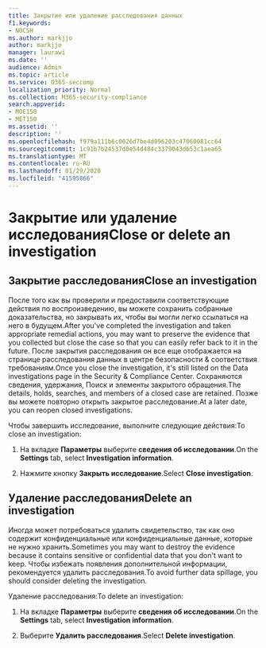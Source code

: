 ```yaml
---
title: Закрытие или удаление расследования данных
f1.keywords:
- NOCSH
ms.author: markjjo
author: markjjo
manager: laurawi
ms.date: ''
audience: Admin
ms.topic: article
ms.service: O365-seccomp
localization_priority: Normal
ms.collection: M365-security-compliance
search.appverid:
- MOE150
- MET150
ms.assetid: ''
description: ''
ms.openlocfilehash: f979a111b6c0026d7be4d096203c47060081cc64
ms.sourcegitcommit: 1c91b7b24537d0e54d484c3379043db53c1aea65
ms.translationtype: MT
ms.contentlocale: ru-RU
ms.lasthandoff: 01/29/2020
ms.locfileid: "41595866"
---
```

# <a name="close-or-delete-an-investigation"></a><span data-ttu-id="6ad5f-102">Закрытие или удаление исследования</span><span class="sxs-lookup"><span data-stu-id="6ad5f-102">Close or delete an investigation</span></span>

## <a name="close-an-investigation"></a><span data-ttu-id="6ad5f-103">Закрытие расследования</span><span class="sxs-lookup"><span data-stu-id="6ad5f-103">Close an investigation</span></span>

 <span data-ttu-id="6ad5f-104">После того как вы проверили и предоставили соответствующие действия по воспроизведению, вы можете сохранить собранные доказательства, но закрывать их, чтобы вы могли легко ссылаться на него в будущем.</span><span class="sxs-lookup"><span data-stu-id="6ad5f-104">After you've completed the investigation and taken appropriate remedial actions, you may want to preserve the evidence that you collected but close the case so that you can easily refer back to it in the future.</span></span> <span data-ttu-id="6ad5f-105">После закрытия расследования он все еще отображается на странице расследования данных в центре безопасности & соответствия требованиям.</span><span class="sxs-lookup"><span data-stu-id="6ad5f-105">Once you close the investigation, it's still listed on the Data investigations page in the Security & Compliance Center.</span></span> <span data-ttu-id="6ad5f-106">Сохраняются сведения, удержания, Поиск и элементы закрытого обращения.</span><span class="sxs-lookup"><span data-stu-id="6ad5f-106">The details, holds, searches, and members of a closed case are retained.</span></span> <span data-ttu-id="6ad5f-107">Позже вы можете повторно открыть закрытое расследование.</span><span class="sxs-lookup"><span data-stu-id="6ad5f-107">At a later date, you can reopen closed investigations.</span></span>

<span data-ttu-id="6ad5f-108">Чтобы завершить исследование, выполните следующие действия:</span><span class="sxs-lookup"><span data-stu-id="6ad5f-108">To close an investigation:</span></span>

1. <span data-ttu-id="6ad5f-109">На вкладке **Параметры** выберите **сведения об исследовании**.</span><span class="sxs-lookup"><span data-stu-id="6ad5f-109">On the **Settings** tab, select **Investigation information**.</span></span>

2. <span data-ttu-id="6ad5f-110">Нажмите кнопку **Закрыть исследование**.</span><span class="sxs-lookup"><span data-stu-id="6ad5f-110">Select  **Close investigation**.</span></span> 


## <a name="delete-an-investigation"></a><span data-ttu-id="6ad5f-111">Удаление расследования</span><span class="sxs-lookup"><span data-stu-id="6ad5f-111">Delete an investigation</span></span>

<span data-ttu-id="6ad5f-112">Иногда может потребоваться удалить свидетельство, так как оно содержит конфиденциальные или конфиденциальные данные, которые не нужно хранить.</span><span class="sxs-lookup"><span data-stu-id="6ad5f-112">Sometimes you may want to destroy the evidence because it contains sensitive or confidential data that you don't want to keep.</span></span> <span data-ttu-id="6ad5f-113">Чтобы избежать появления дополнительной информации, рекомендуется удалить расследования.</span><span class="sxs-lookup"><span data-stu-id="6ad5f-113">To avoid further data spillage, you should consider deleting the investigation.</span></span>

<span data-ttu-id="6ad5f-114">Удаление расследования:</span><span class="sxs-lookup"><span data-stu-id="6ad5f-114">To delete an investigation:</span></span>

1. <span data-ttu-id="6ad5f-115">На вкладке **Параметры** выберите **сведения об исследовании**.</span><span class="sxs-lookup"><span data-stu-id="6ad5f-115">On the **Settings** tab, select **Investigation information**.</span></span>

2. <span data-ttu-id="6ad5f-116">Выберите **Удалить расследования**.</span><span class="sxs-lookup"><span data-stu-id="6ad5f-116">Select **Delete investigation**.</span></span> 
